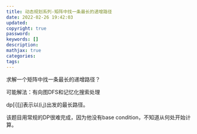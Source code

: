 ```yaml
---
title: 动态规划系列-矩阵中找一条最长的递增路径
date: 2022-02-26 19:42:03
updated:
copyright: true
password:
keywords: []
description: 
mathjax: true
categories:
tags: 
---
```


求解一个矩阵中找一条最长的递增路径？

可能解法：有向图DFS和记忆化搜索处理

dp[i][j]表示以(i,j)出发的最长路径。

该题目用常规的DP很难完成，因为他没有base condition，不知道从何处开始计算。
